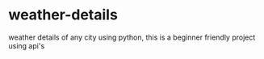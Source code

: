 # weather-details
weather details of any city using python, this is a beginner friendly project using api's
